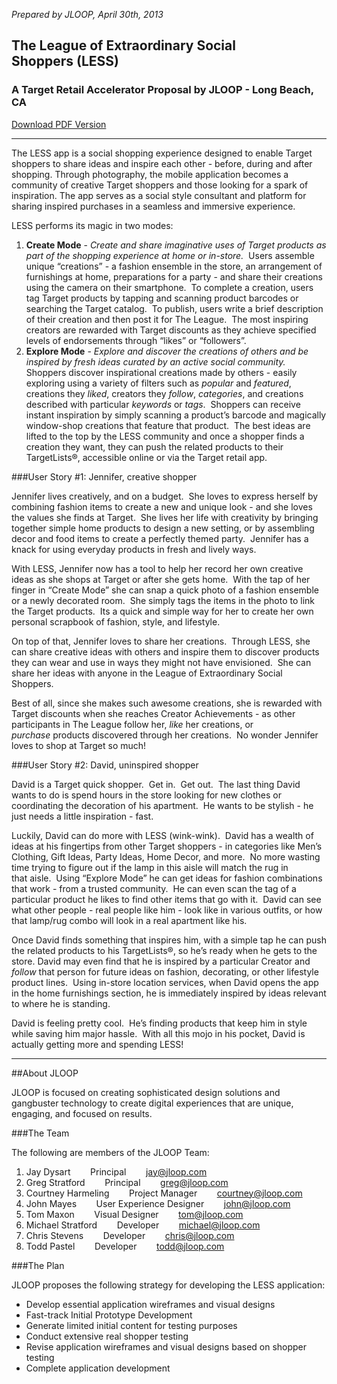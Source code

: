 *Prepared by JLOOP, April 30th, 2013*
## The League of Extraordinary Social Shoppers (LESS)  
### A Target Retail Accelerator Proposal by JLOOP - Long Beach, CA
[Download PDF Version](jloop_README.pdf)

* * * * *

The LESS app is a social shopping experience designed to enable Target
shoppers to share ideas and inspire each other - before, during and
after shopping. Through photography, the mobile application becomes a
community of creative Target shoppers and those looking for a spark of
inspiration. The app serves as a social style consultant and platform
for sharing inspired purchases in a seamless and immersive experience.  

LESS performs its magic in two modes:

1.  **Create Mode** - *Create and share imaginative uses of Target products
    as part of the shopping experience at home or in-store.*  Users
    assemble unique “creations” - a fashion ensemble in the store, an
    arrangement of furnishings at home, preparations for a party - and
    share their creations using the camera on their smartphone.  To
    complete a creation, users tag Target products by tapping and
    scanning product barcodes or searching the Target catalog.  To
    publish, users write a brief description of their creation and then
    post it for The League.  The most inspiring creators are rewarded
    with Target discounts as they achieve specified levels of
    endorsements through “likes” or “followers”.
2.  **Explore Mode** - *Explore and discover the creations of others and be
    inspired by fresh ideas curated by an active social community.*
    Shoppers discover inspirational creations made by others - easily
    exploring using a variety of filters such as *popular* and *featured*,
    creations they *liked*, creators they *follow*, *categories*, and
    creations described with particular *keywords* or *tags*.  Shoppers can
    receive instant inspiration by simply scanning a product’s barcode
    and magically window-shop creations that feature that product.  The
    best ideas are lifted to the top by the LESS community and once a
    shopper finds a creation they want, they can push the related
    products to their TargetLists®, accessible online or via the Target
    retail app.  
  
###User Story \#1: Jennifer, creative shopper

Jennifer lives creatively, and on a budget.  She loves to express
herself by combining fashion items to create a new and unique look - and
she loves the values she finds at Target.  She lives her life with
creativity by bringing together simple home products to design a new
setting, or by assembling decor and food items to create a perfectly
themed party.  Jennifer has a knack for using everyday products in fresh
and lively ways.

With LESS, Jennifer now has a tool to help her record her own creative
ideas as she shops at Target or after she gets home.  With the tap of
her finger in “Create Mode” she can snap a quick photo of a fashion
ensemble or a newly decorated room.  She simply tags the items in the
photo to link the Target products.  Its a quick and simple way for her
to create her own personal scrapbook of fashion, style, and lifestyle.  

On top of that, Jennifer loves to share her creations.  Through LESS,
she can share creative ideas with others and inspire them to discover
products they can wear and use in ways they might not have envisioned.
 She can share her ideas with anyone in the League of Extraordinary
Social Shoppers.  

Best of all, since she makes such awesome creations, she is rewarded
with Target discounts when she reaches Creator Achievements - as other
participants in The League follow her, *like* her creations, or
*purchase* products discovered through her creations.  No wonder Jennifer
loves to shop at Target so much!

###User Story \#2: David, uninspired shopper

David is a Target quick shopper.  Get in.  Get out.  The last thing
David wants to do is spend hours in the store looking for new clothes or
coordinating the decoration of his apartment.  He wants to be stylish -
he just needs a little inspiration - fast.

Luckily, David can do more with LESS (wink-wink).  David has a wealth of
ideas at his fingertips from other Target shoppers - in categories like
Men’s Clothing, Gift Ideas, Party Ideas, Home Decor, and more.  No more
wasting time trying to figure out if the lamp in this aisle will match
the rug in that aisle.  Using “Explore Mode” he can get ideas for
fashion combinations that work - from a trusted community.  He can even
scan the tag of a particular product he likes to find other items that
go with it.  David can see what other people - real people like him -
look like in various outfits, or how that lamp/rug combo will look in a
real apartment like his.

Once David finds something that inspires him, with a simple tap he can
push the related products to his TargetLists®, so he’s ready when he
gets to the store. David may even find that he is inspired by a
particular Creator and *follow* that person for future ideas on fashion,
decorating, or other lifestyle product lines.  Using in-store location
services, when David opens the app in the home furnishings section, he
is immediately inspired by ideas relevant to where he is standing.

David is feeling pretty cool.  He’s finding products that keep him in
style while saving him major hassle.  With all this mojo in his pocket,
David is actually getting more and spending LESS!

* * * * *

##About JLOOP

JLOOP is focused on creating sophisticated design solutions and
gangbuster technology to create digital experiences that are unique,
engaging, and focused on results.

###The Team

The following are members of the JLOOP Team:

1.  Jay
    Dysart        Principal        [jay@jloop.com](mailto:jay@jloop.com)
2.  Greg
    Stratford        Principal        [greg@jloop.com](mailto:greg@jloop.com)
3.  Courtney Harmeling        Project
    Manager        [courtney@jloop.com](mailto:courtney@jloop.com)
4.  John Mayes        User Experience
    Designer        [john@jloop.com](mailto:john@jloop.com)
5.  Tom Maxon        Visual
    Designer        [tom@jloop.com](mailto:tom@jloop.com)
6.  Michael
    Stratford        Developer        [michael@jloop.com](mailto:michael@jloop.com)
7.  Chris
    Stevens        Developer        [chris@jloop.com](mailto:chris@jloop.com)
8.  Todd
    Pastel        Developer        [todd@jloop.com](mailto:todd@jloop.com) 

###The Plan

JLOOP proposes the following strategy for developing the LESS
application:

-  Develop essential application wireframes and visual designs
-  Fast-track Initial Prototype Development
-  Generate limited initial content for testing purposes
-  Conduct extensive real shopper testing
-  Revise application wireframes and visual designs based on shopper
    testing
-  Complete application development 

